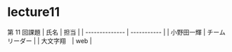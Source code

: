 # lecture11

第 11 回課題
| 氏名 | 担当 |
| -------------- | ----------- |
| 小野田一輝 | チームリーダー |
| 大文字翔　| web |
